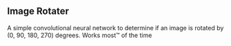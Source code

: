 ## Image Rotater

A simple convolutional neural network to determine if an image is rotated by (0, 90, 180, 270) degrees. Works most™ of the time
